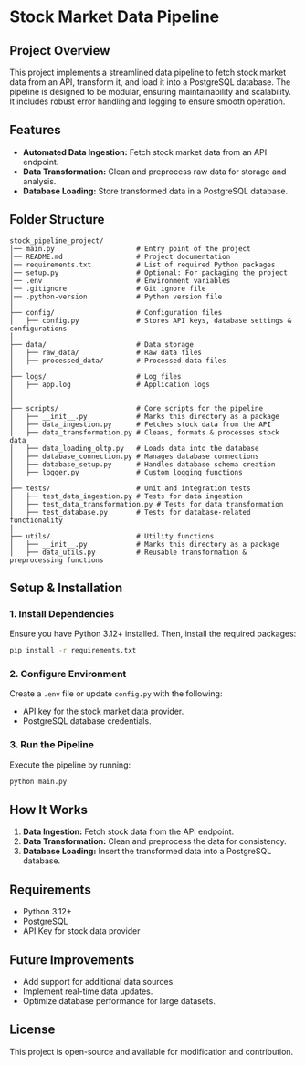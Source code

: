 # Stock Market Data Pipeline

## Project Overview
This project implements a streamlined data pipeline to fetch stock market data from an API, transform it, and load it into a PostgreSQL database. The pipeline is designed to be modular, ensuring maintainability and scalability. It includes robust error handling and logging to ensure smooth operation.

## Features
- **Automated Data Ingestion:** Fetch stock market data from an API endpoint.
- **Data Transformation:** Clean and preprocess raw data for storage and analysis.
- **Database Loading:** Store transformed data in a PostgreSQL database.

## Folder Structure
```
stock_pipeline_project/
│── main.py                    # Entry point of the project
│── README.md                  # Project documentation
│── requirements.txt           # List of required Python packages
│── setup.py                   # Optional: For packaging the project
│── .env                       # Environment variables
│── .gitignore                 # Git ignore file
│── .python-version            # Python version file
│
├── config/                    # Configuration files
│   ├── config.py              # Stores API keys, database settings & configurations
│
├── data/                      # Data storage
│   ├── raw_data/              # Raw data files
│   ├── processed_data/        # Processed data files
│
├── logs/                      # Log files
│   ├── app.log                # Application logs
│
│
├── scripts/                   # Core scripts for the pipeline
│   ├── __init__.py            # Marks this directory as a package
│   ├── data_ingestion.py      # Fetches stock data from the API
│   ├── data_transformation.py # Cleans, formats & processes stock data
│   ├── data_loading_oltp.py   # Loads data into the database
│   ├── database_connection.py # Manages database connections
│   ├── database_setup.py      # Handles database schema creation
│   ├── logger.py              # Custom logging functions
│
├── tests/                     # Unit and integration tests
│   ├── test_data_ingestion.py # Tests for data ingestion
│   ├── test_data_transformation.py # Tests for data transformation
│   ├── test_database.py       # Tests for database-related functionality
│
├── utils/                     # Utility functions
│   ├── __init__.py            # Marks this directory as a package
│   ├── data_utils.py          # Reusable transformation & preprocessing functions
```

## Setup & Installation
### **1. Install Dependencies**
Ensure you have Python 3.12+ installed. Then, install the required packages:
```bash
pip install -r requirements.txt
```

### **2. Configure Environment**
Create a `.env` file or update `config.py` with the following:
- API key for the stock market data provider.
- PostgreSQL database credentials.

### **3. Run the Pipeline**
Execute the pipeline by running:
```bash
python main.py
```

## How It Works
1. **Data Ingestion:** Fetch stock data from the API endpoint.
2. **Data Transformation:** Clean and preprocess the data for consistency.
3. **Database Loading:** Insert the transformed data into a PostgreSQL database.

## Requirements
- Python 3.12+
- PostgreSQL
- API Key for stock data provider

## Future Improvements
- Add support for additional data sources.
- Implement real-time data updates.
- Optimize database performance for large datasets.

## License
This project is open-source and available for modification and contribution.